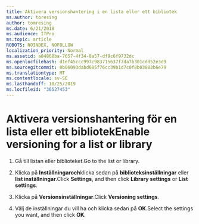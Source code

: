 ```yaml
---
title: Aktivera versionshantering i en lista eller ett bibliotek
ms.author: toresing
author: tomresing
ms.date: 6/21/2018
ms.audience: ITPro
ms.topic: article
ROBOTS: NOINDEX, NOFOLLOW
localization_priority: Normal
ms.assetid: a84868ba-7657-4f34-8a57-df9c6f9732dc
ms.openlocfilehash: d1ef45ccc997c983715637f7da7b301cdd52e3d9
ms.sourcegitcommit: 0b06093dabd685f76cc39b1d7c0f8b03883b6e79
ms.translationtype: MT
ms.contentlocale: sv-SE
ms.lasthandoff: 10/25/2019
ms.locfileid: "36527453"
---
```

# <a name="enable-versioning-for-a-list-or-library"></a><span data-ttu-id="f2cf4-102">Aktivera versionshantering för en lista eller ett bibliotek</span><span class="sxs-lookup"><span data-stu-id="f2cf4-102">Enable versioning for a list or library</span></span>

1. <span data-ttu-id="f2cf4-103">Gå till listan eller biblioteket.</span><span class="sxs-lookup"><span data-stu-id="f2cf4-103">Go to the list or library.</span></span>
    
2. <span data-ttu-id="f2cf4-104">Klicka på **Inställningaroch**klicka sedan på **biblioteksinställningar** eller **list inställningar**.</span><span class="sxs-lookup"><span data-stu-id="f2cf4-104">Click **Settings**, and then click **Library settings** or **List settings**.</span></span>
    
3. <span data-ttu-id="f2cf4-105">Klicka på **Versionsinställningar**.</span><span class="sxs-lookup"><span data-stu-id="f2cf4-105">Click **Versioning settings**.</span></span>
    
4. <span data-ttu-id="f2cf4-106">Välj de inställningar du vill ha och klicka sedan på **OK**.</span><span class="sxs-lookup"><span data-stu-id="f2cf4-106">Select the settings you want, and then click **OK**.</span></span>
    


